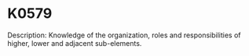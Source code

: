 # K0579
Description: Knowledge of the organization, roles and responsibilities of higher, lower and adjacent sub-elements.
